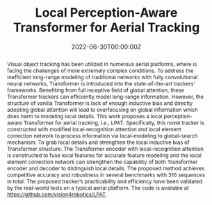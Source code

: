 ---
title: "Local Perception-Aware Transformer for Aerial Tracking"
authors:
- Changhong Fu
- Weiyu Peng
- Sihang Li
- admin
- Ziang Cao

date: "2022-06-30T00:00:00Z"
doi: ""

# Schedule page publish date (NOT publication's date).意思是网页将上线的时间
publishDate: "2022-06-30T00:00:00Z"

# Publication type.
# Legend: 0 = Uncategorized; 1 = Conference paper; 2 = Journal article;
# 3 = Preprint / Working Paper; 4 = Report; 5 = Book; 6 = Book section;
# 7 = Thesis; 8 = Patent
publication_types: ["1"]

# Publication name and optional abbreviated publication name.
publication: In Proceedings of the IEEE/RSJ International Conference on Intelligent Robots and Systems (IROS), Kyoto, Japan, pp. 1-8, 2022. 
publication_short: "IROS 2022"

abstract: Visual object tracking has been utilized in numerous aerial platforms, where is facing the challenges of more extremely complex conditions. To address the inefficient long-range modeling of traditional networks with fully convolutional neural networks, Transformer is introduced into the state-of-the-art trackers’ frameworks. Benefiting from full receptive field of global attention, these Transformer trackers can efficiently model long-range information. However, the structure of vanilla Transformer is lack of enough inductive bias and directly adopting global attention will lead to overfocusing on global information which does harm to modeling local details. This work proposes a local perception-aware Transformer for aerial tracking, i.e., LPAT. Specifically, this novel tracker is constructed with modified local-recognition attention and local element correction network to process information via local-modeling to global-search mechanism. To grab local details and strengthen the local inductive bias of Transformer structure. The Transformer encoder with local-recognition attention is constructed to fuse local features for accurate feature modeling and the local element correction network can strengthen the capability of both Transformer encoder and decoder to distinguish local details. The proposed method achieves competitive accuracy and robustness in several benchmarks with 316 sequences in total. The proposed tracker’s practicability and efficiency have been validated by the real-world tests on a typical aerial platform. The code is available at https://github.com/vision4robotics/LPAT.
# Summary. An optional shortened abstract.
# 

tags:
- Aerial object tracking
- Local perception-aware Transformer
featured: false

links:
#- name: Custom Link
#  url: http://example.org
url_pdf: ''
url_code: https://github.com/vision4robotics/LPAT
url_dataset: ''
url_poster: ''
url_project: ''
url_slides: ''
url_source: ''
url_video: https://github.com/vision4robotics/LPAT
# Featured image
# To use, add an image named `featured.jpg/png` to your page's folder. 
image:
  caption: ""
  focal_point: ""
  preview_only: false

# Associated Projects (optional).
#   Associate this publication with one or more of your projects.
#   Simply enter your project's folder or file name without extension.
#   E.g. `internal-project` references `content/project/internal-project/index.md`.
#   Otherwise, set `projects: []`.
# projects:
# - internal-project

# Slides (optional).
#   Associate this publication with Markdown slides.
#   Simply enter your slide deck's filename without extension.
#   E.g. `slides: "example"` references `content/slides/example/index.md`.
#   Otherwise, set `slides: ""`.
# slides: example
---